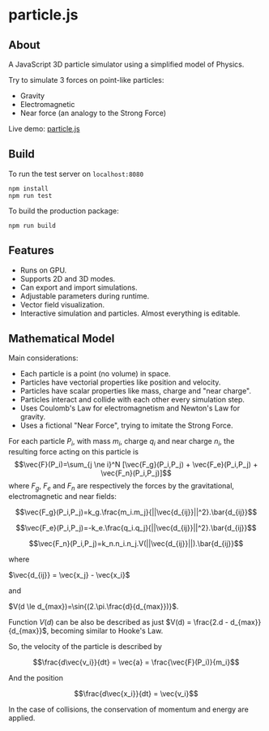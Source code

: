 # particle.js

## About

A JavaScript 3D particle simulator using a simplified model of Physics.

Try to simulate 3 forces on point-like particles:
- Gravity
- Electromagnetic
- Near force (an analogy to the Strong Force)

Live demo: [particle.js](https://andrenepomuceno.github.io/particle.js/)

## Build

To run the test server on `localhost:8080`
```
npm install
npm run test
````

To build the production package:
```
npm run build
```

## Features
- Runs on GPU.
- Supports 2D and 3D modes.
- Can export and import simulations.
- Adjustable parameters during runtime.
- Vector field visualization.
- Interactive simulation and particles. Almost everything is editable.

## Mathematical Model
Main considerations:
- Each particle is a point (no volume) in space.
- Particles have vectorial properties like position and velocity.
- Particles have scalar properties like mass, charge and "near charge".
- Particles interact and collide with each other every simulation step.
- Uses Coulomb's Law for electromagnetism and Newton's Law for gravity.
- Uses a fictional "Near Force", trying to imitate the Strong Force.

For each particle $P_i$, with mass $m_i$, charge $q_i$ and near charge $n_i$, the resulting force acting on this particle is
$$\vec{F}(P_i)=\sum_{j \ne i}^N [\vec{F_g}(P_i,P_j) + \vec{F_e}(P_i,P_j) + \vec{F_n}(P_i,P_j)]$$
where $F_g$, $F_e$ and $F_n$ are respectively the forces by the gravitational, electromagnetic and near fields:

$$\vec{F_g}(P_i,P_j)=k_g.\frac{m_i.m_j}{||\vec{d_{ij}}||^2}.\bar{d_{ij}}$$

$$\vec{F_e}(P_i,P_j)=-k_e.\frac{q_i.q_j}{||\vec{d_{ij}}||^2}.\bar{d_{ij}}$$

$$\vec{F_n}(P_i,P_j)=k_n.n_i.n_j.V(||\vec{d_{ij}}||).\bar{d_{ij}}$$

where

$\vec{d_{ij}} = \vec{x_j} - \vec{x_i}$

and

$V(d \le d_{max})=\sin{(2.\pi.\frac{d}{d_{max}})}$.

Function $V(d)$ can be also be described as just $V(d) = \frac{2.d - d_{max}}{d_{max}}$, becoming similar to Hooke's Law.

So, the velocity of the particle is described by

$$\frac{d\vec{v_i}}{dt} = \vec{a} = \frac{\vec{F}(P_i)}{m_i}$$

And the position

$$\frac{d\vec{x_i}}{dt} = \vec{v_i}$$

In the case of collisions, the conservation of momentum and energy are applied.
